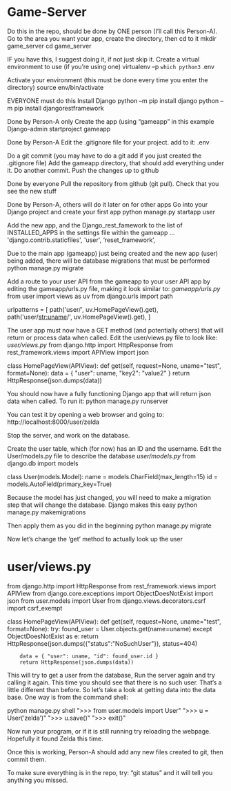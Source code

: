 # Game-Server
Do this in the repo, should be done by ONE person (I’ll call this Person-A).
Go to the area you want your app, create the directory, then cd to it
	mkdir game_server
	cd game_server

IF you have this, I suggest doing it, if not just skip it.
Create a virtual environment to use (if you’re using one)
	virtualenv –p `which python3` .env

Activate your environment (this must be done every time you enter the directory)
	source env/bin/activate

EVERYONE must do this
Install Django
	python –m pip install django
	python –m pip install djangorestframework

Done by Person-A only
Create the app (using “gameapp” in this example
	Django-admin startproject gameapp

Done by Person-A 
Edit the .gitignore file for your project.  add to it:
    .env 

Do a git commit (you may have to do a git add if you just created the .gitignore file)
Add the gameapp directory, that should add everything under it.  Do another commit.
Push the changes up to github

Done by everyone
	Pull the repository from github (git pull).  Check that you see the new stuff

Done by Person-A, others will do it later on for other apps
Go into your Django project and create your first app
	python manage.py startapp user

Add the new app, and the Django_rest_famework  to the list of INSTALLED_APPS in the settings file within the gameapp
	…
	 'django.contrib.staticfiles',
  	'user',
	‘reset_framework’,

Due to the main app (gameapp) just being created and the new app (user) being added, there will be database migrations that must be performed
	python manage.py migrate

Add a route to your user API from the gameapp to your user API app by editing the gameapp/urls.py file, making it look similar to:
*gameapp/urls.py*
from user import views as uv
from django.urls import path

urlpatterns = [
    path('user/', uv.HomePageView().get),
    path('user/<str:uname>/', uv.HomePageView().get),
]

The user app must now have a GET method (and potentially others) that will return or process data when called.  Edit the user/views.py file to look like:
*user/views.py*
from django.http import HttpResponse
from rest_framework.views import APIView
import json

class HomePageView(APIView):
    def get(self, request=None, uname="test", format=None):
        data = { "user": uname, "key2": "value2" }
        return HttpResponse(json.dumps(data))

You should now have a fully functioning Django app that will return json data when called.  To run it:
	python manage.py runserver

You can test it by opening a web browser and going to:  http://localhost:8000/user/zelda

Stop the server, and work on the database.

Create the user table, which (for now) has an ID and the username.  Edit the User/models.py file to describe the database
*user/models.py*
from django.db import models

class User(models.Model):
    name = models.CharField(max_length=15)
    id = models.AutoField(primary_key=True)

Because the model has just changed, you will need to make a migration step that will change the database.  Django makes this easy
	python manage.py makemigrations

Then apply them as you did in the beginning
	python manage.py migrate

Now let’s change the ‘get’ method to actually look up the user

   # user/views.py
from django.http import HttpResponse
from rest_framework.views import APIView
from django.core.exceptions import ObjectDoesNotExist
import json
from user.models import User
from django.views.decorators.csrf import csrf_exempt

class HomePageView(APIView):
    def get(self, request=None, uname="test", format=None):
        try:
            found_user = User.objects.get(name=uname)
        except ObjectDoesNotExist as e:
            return HttpResponse(json.dumps({"status":"NoSuchUser"}), status=404)

        data = { "user": uname, "id": found_user.id }
        return HttpResponse(json.dumps(data))

This will try to get a user from the database,
Run the server again and try calling it again.  This time you should see that there is no such user.  That’s a little different than before.  So let’s take a look at getting data into the data base.  One way is from the command shell:

python manage.py shell
">>> from user.models import User"
">>> u = User(‘zelda’)"
">>> u.save()"
">>> exit()"

Now run your program, or if it is still running try reloading the webpage.  Hopefully it found Zelda this time.

Once this is working, Person-A should add any new files created to git, then commit them.

To make sure everything is in the repo, try:  “git status” and it will tell you anything you missed.


